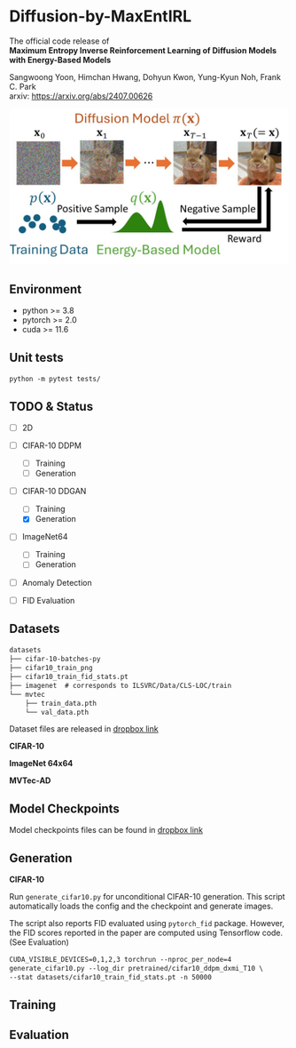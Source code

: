 # Diffusion-by-MaxEntIRL

The official code release of  
**Maximum Entropy Inverse Reinforcement Learning of Diffusion Models with Energy-Based Models**

Sangwoong Yoon, Himchan Hwang, Dohyun Kwon, Yung-Kyun Noh, Frank C. Park   
arxiv: https://arxiv.org/abs/2407.00626

![DxMI](figure/DxMI_figure_crop.jpg)

## Environment

* python >= 3.8
* pytorch >= 2.0
* cuda >= 11.6

## Unit tests

```
python -m pytest tests/
```

## TODO & Status

- [ ] 2D  
- [ ] CIFAR-10 DDPM 
    - [ ] Training
    - [ ] Generation
- [ ] CIFAR-10 DDGAN
    - [ ] Training
    - [x] Generation
- [ ] ImageNet64
    - [ ] Training
    - [ ] Generation
- [ ] Anomaly Detection
- [ ] FID Evaluation


## Datasets

```
datasets
├── cifar-10-batches-py
├── cifar10_train_png
├── cifar10_train_fid_stats.pt
├── imagenet  # corresponds to ILSVRC/Data/CLS-LOC/train
└── mvtec
    ├── train_data.pth
    └── val_data.pth
```

Dataset files are released in [dropbox link](https://www.dropbox.com/scl/fo/kk65utuwwirobbltha4oq/AFYUYYhqNZBq8FIr0VX8uPY?rlkey=vh90rf1o6vhsxmywbktsea3sf&dl=0)

**CIFAR-10**

**ImageNet 64x64**

**MVTec-AD**

## Model Checkpoints

Model checkpoints files can be found in [dropbox link](https://www.dropbox.com/scl/fo/hubdctq91m273eomviuvb/AOKLhw1gg50ljxOSMTla8Ko?rlkey=o5ixr0xdr05391ap2fwigzdkx&dl=0)


## Generation

**CIFAR-10**

Run `generate_cifar10.py` for unconditional CIFAR-10 generation. This script automatically loads the config and the checkpoint and generate images. 

The script also reports FID evaluated using `pytorch_fid` package. However, the FID scores reported in the paper are computed using Tensorflow code. (See Evaluation)

```
CUDA_VISIBLE_DEVICES=0,1,2,3 torchrun --nproc_per_node=4 generate_cifar10.py --log_dir pretrained/cifar10_ddpm_dxmi_T10 \
--stat datasets/cifar10_train_fid_stats.pt -n 50000
```

## Training


## Evaluation